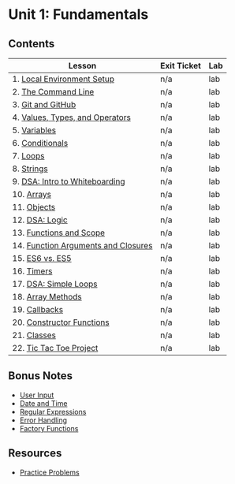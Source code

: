 # Unit 1: Fundamentals

## Contents

| Lesson | Exit Ticket | Lab |
| --- | --- | --- |
1. [Local Environment Setup](./local_environment/README.md) | n/a | lab |
2. [The Command Line](./the_command_line/README.md) | n/a | lab |
3. [Git and GitHub](./git_and_github/README.md) | n/a | lab |
4. [Values, Types, and Operators](./values_types_operators/README.md) | n/a | lab |
5. [Variables](./variables/README.md) | n/a | lab |
6. [Conditionals](./conditionals/README.md) | n/a | lab |
7. [Loops](./loops/README.md) | n/a | lab |
8. [Strings](./strings/README.md) | n/a | lab |
9. [DSA: Intro to Whiteboarding](https://github.com/joinpursuit/DSA-Curriculum/blob/master/intro_to_whiteboarding/README.md) | n/a | lab |
10. [Arrays](./arrays/README.md) | n/a | lab |
11. [Objects](./objects/README.md) | n/a | lab |
12. [DSA: Logic](https://github.com/joinpursuit/DSA-Curriculum/blob/master/logic_problems/README.md) | n/a | lab |
13. [Functions and Scope](./functions/README.md) | n/a | lab |
14. [Function Arguments and Closures](./function_arguments_and_closures/README.md) | n/a | lab |
15. [ES6 vs. ES5](./es6_vs_es5/README.md) | n/a | lab |
16. [Timers](./timers/README.md) | n/a | lab |
17. [DSA: Simple Loops](https://github.com/joinpursuit/DSA-Curriculum) | n/a | lab |
18. [Array Methods](./array_methods/README.md) | n/a | lab |
19. [Callbacks](./callbacks/README.md) | n/a | lab |
20. [Constructor Functions](./constructor_functions/README.md) | n/a | lab |
21. [Classes](./classes/README.md) | n/a | lab |
22. [Tic Tac Toe Project](./tic_tac_toe_project/README.md) | n/a | lab |

## Bonus Notes

* [User Input](./user_input/README.md)
* [Date and Time](./date_and_time/README.md)
* [Regular Expressions](./regex/README.md)
* [Error Handling](./error_handling/README.md)
* [Factory Functions](./factory_functions/README.md)

## Resources

* [Practice Problems](./practice_problems/unit_1_practice_problems.md)
